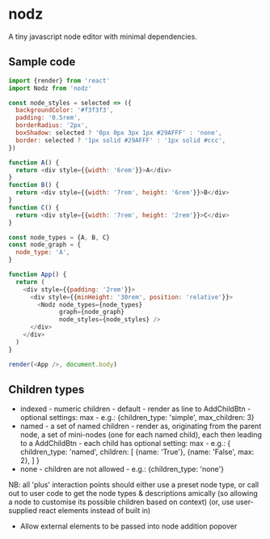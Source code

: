 # nodz

A tiny javascript node editor with minimal dependencies.


## Sample code

```js
import {render} from 'react'
import Nodz from 'nodz'

const node_styles = selected => ({
  backgroundColor: '#f3f3f3',
  padding: '0.5rem',
  borderRadius: '2px',
  boxShadow: selected ? '0px 0px 3px 1px #29AFFF' : 'none',
  border: selected ? '1px solid #29AFFF' : '1px solid #ccc',
})

function A() {
  return <div style={{width: '6rem'}}>A</div>
}
function B() {
  return <div style={{width: '7rem', height: '6rem'}}>B</div>
}
function C() {
  return <div style={{width: '7rem', height: '2rem'}}>C</div>
}

const node_types = {A, B, C}
const node_graph = {
  node_type: 'A',
}

function App() {
  return (
    <div style={{padding: '2rem'}}>
      <div style={{minHeight: '30rem', position: 'relative'}}>
        <Nodz node_types={node_types}
              graph={node_graph}
              node_styles={node_styles} />
      </div>
    </div>
  )
}

render(<App />, document.body)
```


## Children types

- indexed - numeric children
          - default
          - render as line to AddChildBtn
          - optional settings: max
          - e.g.: {children_type: 'simple', max_children: 3}
- named - a set of named children
        - render as, originating from the parent node, a set of mini-nodes (one for each named child), each then leading to a AddChildBtn
        - each child has optional setting: max
        - e.g.:
          {
            children_type: 'named',
            children: [
              {name: 'True'},
              {name: 'False', max: 2},
            ]
          }
- none - children are not allowed
       - e.g.: {children_type: 'none'}

NB: all 'plus' interaction points should either use a preset node type, or
     call out to user code to get the node types & descriptions amically
    (so allowing a node to customise its possible children based on context)
    (or, use user-supplied react elements instead of built in)
- Allow external elements to be passed into node addition popover
